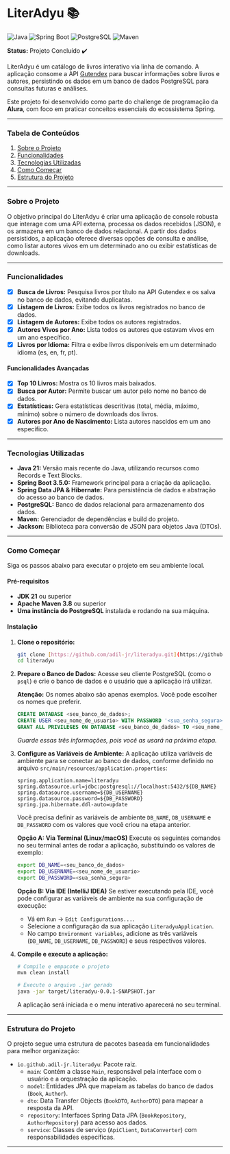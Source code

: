 # LiterAdyu 📚

![Java](https://img.shields.io/badge/Java-21-blue.svg?style=for-the-badge&logo=openjdk)
![Spring Boot](https://img.shields.io/badge/Spring_Boot-3.5.0-green.svg?style=for-the-badge&logo=spring)
![PostgreSQL](https://img.shields.io/badge/PostgreSQL-16-blue.svg?style=for-the-badge&logo=postgresql)
![Maven](https://img.shields.io/badge/Maven-4.0-red.svg?style=for-the-badge&logo=apache-maven)

**Status:** Projeto Concluído ✔️

LiterAdyu é um catálogo de livros interativo via linha de comando. A aplicação consome a API [Gutendex](https://gutendex.com/) para buscar informações sobre livros e autores, persistindo os dados em um banco de dados PostgreSQL para consultas futuras e análises.

Este projeto foi desenvolvido como parte do challenge de programação da **Alura**, com foco em praticar conceitos essenciais do ecossistema Spring.

---

### Tabela de Conteúdos
1. [Sobre o Projeto](#sobre-o-projeto)
2. [Funcionalidades](#funcionalidades)
3. [Tecnologias Utilizadas](#tecnologias-utilizadas)
4. [Como Começar](#como-começar)
5. [Estrutura do Projeto](#estrutura-do-projeto)

---

### Sobre o Projeto
O objetivo principal do LiterAdyu é criar uma aplicação de console robusta que interage com uma API externa, processa os dados recebidos (JSON), e os armazena em um banco de dados relacional. A partir dos dados persistidos, a aplicação oferece diversas opções de consulta e análise, como listar autores vivos em um determinado ano ou exibir estatísticas de downloads.

---

### Funcionalidades

- [x] **Busca de Livros:** Pesquisa livros por título na API Gutendex e os salva no banco de dados, evitando duplicatas.
- [x] **Listagem de Livros:** Exibe todos os livros registrados no banco de dados.
- [x] **Listagem de Autores:** Exibe todos os autores registrados.
- [x] **Autores Vivos por Ano:** Lista todos os autores que estavam vivos em um ano específico.
- [x] **Livros por Idioma:** Filtra e exibe livros disponíveis em um determinado idioma (es, en, fr, pt).

#### Funcionalidades Avançadas
- [x] **Top 10 Livros:** Mostra os 10 livros mais baixados.
- [x] **Busca por Autor:** Permite buscar um autor pelo nome no banco de dados.
- [x] **Estatísticas:** Gera estatísticas descritivas (total, média, máximo, mínimo) sobre o número de downloads dos livros.
- [x] **Autores por Ano de Nascimento:** Lista autores nascidos em um ano específico.

---

### Tecnologias Utilizadas
- **Java 21:** Versão mais recente do Java, utilizando recursos como Records e Text Blocks.
- **Spring Boot 3.5.0:** Framework principal para a criação da aplicação.
- **Spring Data JPA & Hibernate:** Para persistência de dados e abstração do acesso ao banco de dados.
- **PostgreSQL:** Banco de dados relacional para armazenamento dos dados.
- **Maven:** Gerenciador de dependências e build do projeto.
- **Jackson:** Biblioteca para conversão de JSON para objetos Java (DTOs).

---

### Como Começar

Siga os passos abaixo para executar o projeto em seu ambiente local.

#### Pré-requisitos
- **JDK 21** ou superior
- **Apache Maven 3.8** ou superior
- **Uma instância do PostgreSQL** instalada e rodando na sua máquina.

#### Instalação
1. **Clone o repositório:**
   ```bash
   git clone [https://github.com/adil-jr/literadyu.git](https://github.com/adil-jr/literadyu.git)
   cd literadyu
   ```

2. **Prepare o Banco de Dados:**
   Acesse seu cliente PostgreSQL (como o `psql`) e crie o banco de dados e o usuário que a aplicação irá utilizar.
   
   **Atenção:** Os nomes abaixo são apenas exemplos. Você pode escolher os nomes que preferir.
   ```sql
   CREATE DATABASE <seu_banco_de_dados>;
   CREATE USER <seu_nome_de_usuario> WITH PASSWORD '<sua_senha_segura>';
   GRANT ALL PRIVILEGES ON DATABASE <seu_banco_de_dados> TO <seu_nome_de_usuario>;
   ```
   *Guarde essas três informações, pois você as usará na próxima etapa.*

3. **Configure as Variáveis de Ambiente:**
   A aplicação utiliza variáveis de ambiente para se conectar ao banco de dados, conforme definido no arquivo `src/main/resources/application.properties`:
   ```properties
   spring.application.name=literadyu
   spring.datasource.url=jdbc:postgresql://localhost:5432/${DB_NAME}
   spring.datasource.username=${DB_USERNAME}
   spring.datasource.password=${DB_PASSWORD}
   spring.jpa.hibernate.ddl-auto=update
   ```
   Você precisa definir as variáveis de ambiente `DB_NAME`, `DB_USERNAME` e `DB_PASSWORD` com os valores que você criou na etapa anterior.

   **Opção A: Via Terminal (Linux/macOS)**
   Execute os seguintes comandos no seu terminal antes de rodar a aplicação, substituindo os valores de exemplo:
   ```bash
   export DB_NAME=<seu_banco_de_dados>
   export DB_USERNAME=<seu_nome_de_usuario>
   export DB_PASSWORD=<sua_senha_segura>
   ```

   **Opção B: Via IDE (IntelliJ IDEA)**
   Se estiver executando pela IDE, você pode configurar as variáveis de ambiente na sua configuração de execução:
   - Vá em `Run` -> `Edit Configurations...`.
   - Selecione a configuração da sua aplicação `LiteradyuApplication`.
   - No campo `Environment variables`, adicione as três variáveis (`DB_NAME`, `DB_USERNAME`, `DB_PASSWORD`) e seus respectivos valores.

4. **Compile e execute a aplicação:**
   ```bash
   # Compile e empacote o projeto
   mvn clean install
   
   # Execute o arquivo .jar gerado
   java -jar target/literadyu-0.0.1-SNAPSHOT.jar
   ```
   A aplicação será iniciada e o menu interativo aparecerá no seu terminal.

---

### Estrutura do Projeto
O projeto segue uma estrutura de pacotes baseada em funcionalidades para melhor organização:
- `io.github.adil-jr.literadyu`: Pacote raiz.
  - `main`: Contém a classe `Main`, responsável pela interface com o usuário e a orquestração da aplicação.
  - `model`: Entidades JPA que mapeiam as tabelas do banco de dados (`Book`, `Author`).
  - `dto`: Data Transfer Objects (`BookDTO`, `AuthorDTO`) para mapear a resposta da API.
  - `repository`: Interfaces Spring Data JPA (`BookRepository`, `AuthorRepository`) para acesso aos dados.
  - `service`: Classes de serviço (`ApiClient`, `DataConverter`) com responsabilidades específicas.
 
---
